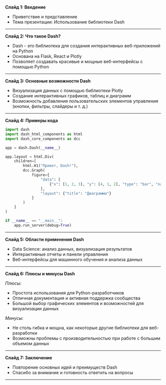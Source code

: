 **Слайд 1: Введение**

- Приветствие и представление
- Тема презентации: Использование библиотеки Dash

---

**Слайд 2: Что такое Dash?**

- Dash - это библиотека для создания интерактивных веб-приложений на Python
- Основана на Flask, React и Plotly
- Позволяет создавать красивые и мощные веб-интерфейсы с помощью Python

---

**Слайд 3: Основные возможности Dash**

- Визуализация данных с помощью библиотеки Plotly
- Создание интерактивных графиков, таблиц и диаграмм
- Возможность добавления пользовательских элементов управления (кнопки, фильтры, слайдеры и т. д.)

---

**Слайд 4: Примеры кода**

```python
import dash
import dash_html_components as html
import dash_core_components as dcc

app = dash.Dash(__name__)

app.layout = html.Div(
    children=[
        html.H1("Привет, Dash!"),
        dcc.Graph(
            figure={
                "data": [
                    {"x": [1, 2, 3], "y": [4, 1, 2], "type": "bar", "name": "Пример"}
                ],
                "layout": {"title": "Диаграмма"}
            }
        )
    ]
)

if __name__ == "__main__":
    app.run_server(debug=True)
```

---

**Слайд 5: Области применения Dash**

- Data Science: анализ данных, визуализация результатов
- Интерактивные отчеты и панели управления
- Веб-интерфейсы для машинного обучения и анализа данных

---

**Слайд 6: Плюсы и минусы Dash**

*Плюсы:*
- Простота использования для Python-разработчиков
- Отличная документация и активная поддержка сообщества
- Большой выбор графических элементов и возможностей для визуализации данных

*Минусы:*
- Не столь гибка и мощна, как некоторые другие библиотеки для веб-разработки
- Возможны проблемы с производительностью при работе с большим объемом данных

---

**Слайд 7: Заключение**

- Повторение основных идей и преимуществ Dash
- Спасибо за внимание и готовность ответить на вопросы

---